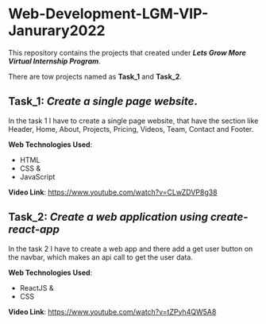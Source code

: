 # Web-Development-LGM-VIP-Janurary2022
This repository contains the projects that created under _**Lets Grow More Virtual Internship Program**_.

There are tow projects named as **Task_1** and **Task_2**.

## Task_1: __*Create a single page website*__.

In the task 1 I have to create a single page website, that have the section like Header, Home, About, Projects, Pricing, Videos, Team, Contact and Footer.

**Web Technologies Used**:
* HTML
* CSS &
* JavaScript

**Video Link**: https://www.youtube.com/watch?v=CLwZDVP8g38


## Task_2: __*Create a web application using create-react-app*__

In the task 2 I have to create a web app and there add a get user button on the navbar, which makes an api call to get the user data.

**Web Technologies Used**:
* ReactJS &
* CSS

**Video Link**: https://www.youtube.com/watch?v=tZPyh4QW5A8

